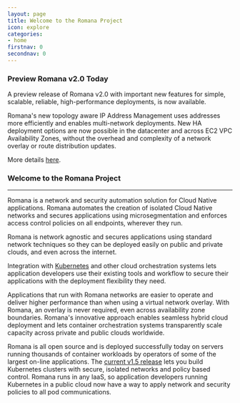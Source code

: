 ```yaml
---
layout: page
title: Welcome to the Romana Project
icon: explore
categories:
- home
firstnav: 0
secondnav: 0
---
```

### Preview Romana v2.0 Today 
A preview release of Romana v2.0 with important new features for simple, scalable, reliable, high-performance deployments, is now available. 

Romana's new topology aware IP Address Management uses addresses more efficiently and enables multi-network deployments. New HA deployment options are now possible in the datacenter and across EC2 VPC Availability Zones, without the overhead and complexity of a network overlay or route distribution updates.

More details [here](/blog/romana-v2-preview/). 

### Welcome to the Romana Project

---

Romana is a network and security automation solution for Cloud Native applications. Romana automates the creation of isolated Cloud Native networks and secures applications using microsegmentation and enforces access control policies on all endpoints, wherever they run.

Romana is network agnostic and secures applications using standard network techniques so they can be deployed easily on public and private clouds, and even across the internet. 

Integration with [Kubernetes](http://kubernetes.io) and other cloud orchestration systems lets application developers use their existing tools and workflow to secure their applications with the deployment flexibility they need.

Applications that run with Romana networks are easier to operate and deliver higher performance than when using a virtual network overlay. With Romana, an overlay is never required, even across availability zone boundaries. Romana's innovative approach enables seamless hybrid cloud deployment and lets container orchestration systems transparently scale capacity across private and public clouds worldwide.

Romana is all open source and is deployed successfully today on servers running thousands of container workloads by operators of some of the largest on-line applications. The [current v1.5 release](/code/) lets you build Kubernetes clusters with secure, isolated networks and policy based control. Romana runs in any IaaS, so application developers running Kubernetes in a public cloud now have a way to apply network and security policies to all pod communications.
